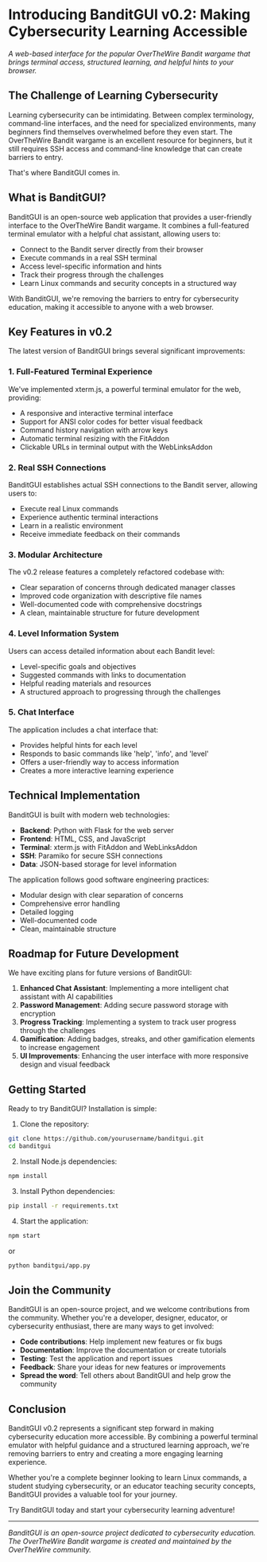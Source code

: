# Introducing BanditGUI v0.2: Making Cybersecurity Learning Accessible

*A web-based interface for the popular OverTheWire Bandit wargame that brings terminal access, structured learning, and helpful hints to your browser.*

## The Challenge of Learning Cybersecurity

Learning cybersecurity can be intimidating. Between complex terminology, command-line interfaces, and the need for specialized environments, many beginners find themselves overwhelmed before they even start. The OverTheWire Bandit wargame is an excellent resource for beginners, but it still requires SSH access and command-line knowledge that can create barriers to entry.

That's where BanditGUI comes in.

## What is BanditGUI?

BanditGUI is an open-source web application that provides a user-friendly interface to the OverTheWire Bandit wargame. It combines a full-featured terminal emulator with a helpful chat assistant, allowing users to:

- Connect to the Bandit server directly from their browser
- Execute commands in a real SSH terminal
- Access level-specific information and hints
- Track their progress through the challenges
- Learn Linux commands and security concepts in a structured way

With BanditGUI, we're removing the barriers to entry for cybersecurity education, making it accessible to anyone with a web browser.

## Key Features in v0.2

The latest version of BanditGUI brings several significant improvements:

### 1. Full-Featured Terminal Experience

We've implemented xterm.js, a powerful terminal emulator for the web, providing:
- A responsive and interactive terminal interface
- Support for ANSI color codes for better visual feedback
- Command history navigation with arrow keys
- Automatic terminal resizing with the FitAddon
- Clickable URLs in terminal output with the WebLinksAddon

### 2. Real SSH Connections

BanditGUI establishes actual SSH connections to the Bandit server, allowing users to:
- Execute real Linux commands
- Experience authentic terminal interactions
- Learn in a realistic environment
- Receive immediate feedback on their commands

### 3. Modular Architecture

The v0.2 release features a completely refactored codebase with:
- Clear separation of concerns through dedicated manager classes
- Improved code organization with descriptive file names
- Well-documented code with comprehensive docstrings
- A clean, maintainable structure for future development

### 4. Level Information System

Users can access detailed information about each Bandit level:
- Level-specific goals and objectives
- Suggested commands with links to documentation
- Helpful reading materials and resources
- A structured approach to progressing through the challenges

### 5. Chat Interface

The application includes a chat interface that:
- Provides helpful hints for each level
- Responds to basic commands like 'help', 'info', and 'level'
- Offers a user-friendly way to access information
- Creates a more interactive learning experience

## Technical Implementation

BanditGUI is built with modern web technologies:

- **Backend**: Python with Flask for the web server
- **Frontend**: HTML, CSS, and JavaScript
- **Terminal**: xterm.js with FitAddon and WebLinksAddon
- **SSH**: Paramiko for secure SSH connections
- **Data**: JSON-based storage for level information

The application follows good software engineering practices:
- Modular design with clear separation of concerns
- Comprehensive error handling
- Detailed logging
- Well-documented code
- Clean, maintainable structure

## Roadmap for Future Development

We have exciting plans for future versions of BanditGUI:

1. **Enhanced Chat Assistant**: Implementing a more intelligent chat assistant with AI capabilities
2. **Password Management**: Adding secure password storage with encryption
3. **Progress Tracking**: Implementing a system to track user progress through the challenges
4. **Gamification**: Adding badges, streaks, and other gamification elements to increase engagement
5. **UI Improvements**: Enhancing the user interface with more responsive design and visual feedback

## Getting Started

Ready to try BanditGUI? Installation is simple:

1. Clone the repository:
```bash
git clone https://github.com/yourusername/banditgui.git
cd banditgui
```

2. Install Node.js dependencies:
```bash
npm install
```

3. Install Python dependencies:
```bash
pip install -r requirements.txt
```

4. Start the application:
```bash
npm start
```
or
```bash
python banditgui/app.py
```

## Join the Community

BanditGUI is an open-source project, and we welcome contributions from the community. Whether you're a developer, designer, educator, or cybersecurity enthusiast, there are many ways to get involved:

- **Code contributions**: Help implement new features or fix bugs
- **Documentation**: Improve the documentation or create tutorials
- **Testing**: Test the application and report issues
- **Feedback**: Share your ideas for new features or improvements
- **Spread the word**: Tell others about BanditGUI and help grow the community

## Conclusion

BanditGUI v0.2 represents a significant step forward in making cybersecurity education more accessible. By combining a powerful terminal emulator with helpful guidance and a structured learning approach, we're removing barriers to entry and creating a more engaging learning experience.

Whether you're a complete beginner looking to learn Linux commands, a student studying cybersecurity, or an educator teaching security concepts, BanditGUI provides a valuable tool for your journey.

Try BanditGUI today and start your cybersecurity learning adventure!

---

*BanditGUI is an open-source project dedicated to cybersecurity education. The OverTheWire Bandit wargame is created and maintained by the OverTheWire community.*
